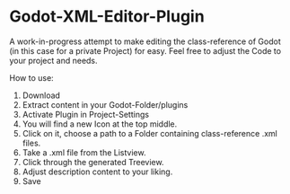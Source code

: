# Godot-XML-Editor-Plugin

A work-in-progress attempt to make editing the class-reference of Godot (in this case for a private Project) for easy.
Feel free to adjust the Code to your project and needs.

How to use:

1. Download
2. Extract content in your Godot-Folder/plugins
3. Activate Plugin in Project-Settings
4. You will find a new Icon at the top middle.
5. Click on it, choose a path to a Folder containing class-reference .xml files.
6. Take a .xml file from the Listview.
7. Click through the generated Treeview.
8. Adjust description content to your liking.
9. Save
